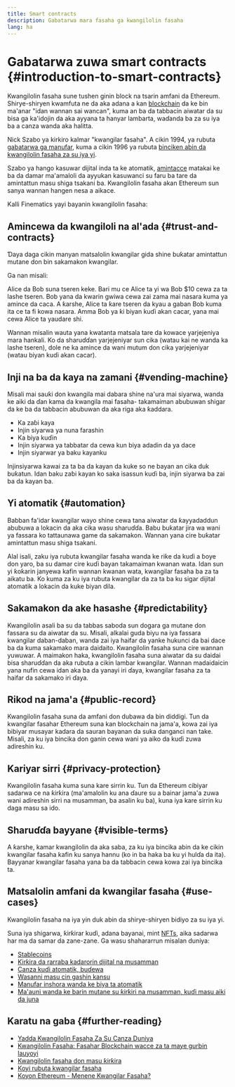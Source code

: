 ```yaml
---
title: Smart contracts
description: Gabatarwa mara fasaha ga kwangilolin fasaha
lang: ha
---
```


# Gabatarwa zuwa smart contracts {#introduction-to-smart-contracts}

Kwangilolin fasaha sune tushen ginin block na tsarin amfani da Ethereum. Shirye-shiryen kwamfuta ne da aka adana a kan [blockchain](/glossary/#blockchain) da ke bin ma'anar "idan wannan sai wancan", kuma an ba da tabbacin aiwatar da su bisa ga ka'idojin da aka ayyana ta hanyar lambarta, waɗanda ba za su iya ba a canza wanda aka halitta.

Nick Szabo ya kirkiro kalmar "kwangilar fasaha". A cikin 1994, ya rubuta [gabatarwa ga manufar](https://www.fon.hum.uva.nl/rob/Courses/InformationInSpeech/CDROM/Literature/LOTwinterschool2006/szabo.best.vwh.net/smart.contracts.html), kuma a cikin 1996 ya rubuta [binciken abin da kwangilolin fasaha za su iya yi](https://www.fon.hum.uva.nl/rob/Courses/InformationInSpeech/CDROM/Literature/LOTwinterschool2006/szabo.best.vwh.net/smart_contracts_2.html).

Szabo ya hango kasuwar dijital inda ta ke atomatik, [amintacce](/glossary/#cryptography) matakai ke ba da damar ma'amaloli da ayyukan kasuwanci su faru ba tare da amintattun masu shiga tsakani ba. Kwangilolin fasaha akan Ethereum sun sanya wannan hangen nesa a aikace.

Kalli Finematics yayi bayanin kwangilolin fasaha:

<YouTube id="pWGLtjG-F5c" />

## Amincewa da kwangiloli na al'ada {#trust-and-contracts}

Ɗaya daga cikin manyan matsalolin kwangilar gida shine buƙatar amintattun mutane don bin sakamakon kwangilar.

Ga nan misali:

Alice da Bob suna tseren keke. Bari mu ce Alice ta yi wa Bob $10 cewa za ta lashe tseren. Bob yana da kwarin gwiwa cewa zai zama mai nasara kuma ya amince da caca. A ƙarshe, Alice ta ƙare tseren da kyau a gaban Bob kuma ita ce ta fi kowa nasara. Amma Bob ya ƙi biyan kuɗi akan cacar, yana mai cewa Alice ta yaudare shi.

Wannan misalin wauta yana kwatanta matsala tare da kowace yarjejeniya mara hankali. Ko da sharuɗɗan yarjejeniyar sun cika (watau kai ne wanda ka lashe tseren), dole ne ka amince da wani mutum don cika yarjejeniyar (watau biyan kuɗi akan cacar).

## Inji na ba da kaya na zamani {#vending-machine}

Misali mai sauƙi don kwangila mai dabara shine na'ura mai siyarwa, wanda ke aiki da ɗan kama da kwangila mai fasaha- takamaiman abubuwan shigar da ke ba da tabbacin abubuwan da aka riga aka ƙaddara.

- Ka zaɓi kaya
- Injin siyarwa ya nuna farashin
- Ka biya kuɗin
- Injin siyarwa ya tabbatar da cewa kun biya adadin da ya dace
- Injin siyarwar ya baku kayanku

Injinsiyarwa kawai za ta ba da kayan da kuke so ne bayan an cika duk buƙatun. Idan baku zaɓi kayan ko saka isassun kuɗi ba, injin siyarwa ba zai ba da kayan ba.

## Yi atomatik {#automation}

Babban fa'idar kwangilar wayo shine cewa tana aiwatar da ƙayyadaddun abubuwa a lokacin da aka cika wasu sharuɗɗa. Babu buƙatar jira wa wani ya fassara ko tattaunawa game da sakamakon. Wannan yana cire buƙatar amintattun masu shiga tsakani.

Alal isali, zaku iya rubuta kwangilar fasaha wanda ke riƙe da kuɗi a ɓoye don yaro, ba su damar cire kuɗi bayan takamaiman kwanan wata. Idan sun yi ƙoƙarin janyewa kafin wannan kwanan wata, kwangilar fasaha ba za ta aikatu ba. Ko kuma za ku iya rubuta kwangilar da za ta ba ku sigar dijital atomatik a lokacin da kuke biyan dila.

## Sakamakon da ake hasashe {#predictability}

Kwangilolin asali ba su da tabbas saboda sun dogara ga mutane don fassara su da aiwatar da su. Misali, alkalai guda biyu na iya fassara kwangilar daban-daban, wanda zai iya haifar da yanke hukunci da bai dace ba da kuma sakamako mara daidaito. Kwangilolin fasaha suna cire wannan yuwuwar. A maimakon haka, kwangilolin fasaha suna aiwatar da su daidai bisa sharuɗɗan da aka rubuta a cikin lambar kwangilar. Wannan madaidaicin yana nufin cewa idan aka ba da yanayi iri ɗaya, kwangilar fasaha za ta haifar da sakamako iri ɗaya.

## Rikod na jama'a {#public-record}

Kwangilolin fasaha suna da amfani don dubawa da bin diddigi. Tun da kwangilar fasahar Ethereum suna kan blockchain na jama'a, kowa zai iya bibiyar musayar kadara da sauran bayanan da suka danganci nan take. Misali, za ku iya bincika don ganin cewa wani ya aiko da kuɗi zuwa adireshin ku.

## Kariyar sirri {#privacy-protection}

Kwangilolin fasaha kuma suna kare sirrin ku. Tun da Ethereum cibiyar sadarwa ce na ƙirƙira (ma'amalolin ku ana ɗaure su a bainar jama'a zuwa wani adireshin sirri na musamman, ba asalin ku ba), kuna iya kare sirrin ku daga masu sa ido.

## Sharuɗɗa bayyane {#visible-terms}

A ƙarshe, kamar kwangilolin da aka saba, za ku iya bincika abin da ke cikin kwangilar fasaha kafin ku sanya hannu (ko in ba haka ba ku yi hulɗa da ita). Bayyanar kwangilar fasaha yana ba da tabbacin cewa kowa zai iya bincika ta.

## Matsalolin amfani da kwangilar fasaha {#use-cases}

Kwangilolin fasaha na iya yin duk abin da shirye-shiryen bidiyo za su iya yi.

Suna iya shigarwa, ƙirƙirar kuɗi, adana bayanai, mint [NFTs](/glossary/#nft), aika sadarwa har ma da samar da zane-zane. Ga wasu shahararrun misalan duniya:

- [Stablecoins](/stablecoins/)
- [Ƙirƙira da rarraba kadarorin dijital na musamman](/nft/)
- [Canza kuɗi atomatik, buɗewa](/get-eth/#dex)
- [Wasanni masu cin gashin kansu](/apps/categories/gaming)
- [Manufar inshora wanda ke biya ta atomatik](https://etherisc.com/)
- [Ma'auni wanda ke barin mutane su ƙirƙiri na musamman, kuɗi masu aiki da juna](/developers/docs/standards/tokens/)

## Karatu na gaba {#further-reading}

- [Yadda Kwangilolin Fasaha Za Su Canza Duniya](https://www.youtube.com/watch?v=pA6CGuXEKtQ)
- [Kwangilolin Fasaha: Fasahar Blockchain wacce za ta maye gurbin lauyoyi](https://blockgeeks.com/guides/smart-contracts/)
- [Kwangilolin fasaha don masu ƙirƙira](/developers/docs/smart-contracts/)
- [Koyi rubuta kwangilar fasaha](/developers/learning-tools/)
- [Koyon Ethereum - Menene Kwangilar Fasaha?](https://github.com/ethereumbook/ethereumbook/blob/develop/07smart-contracts-solidity.asciidoc#what-is-a-smart-contract)
